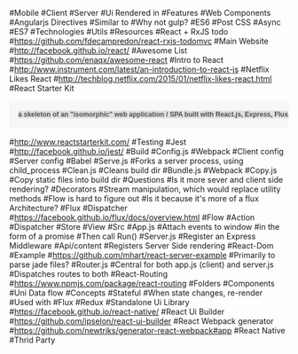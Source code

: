 #Mobile
#Client
#Server
#Ui Rendered in
#Features
#Web Components
#Angularjs Directives
#Similar to 
#Why not gulp?
#ES6
#Post CSS
#Async
#ES7
#Technologies
#Utils
#Resources
#React + RxJS todo
#https://github.com/fdecampredon/react-rxjs-todomvc
#Main Website
#http://facebook.github.io/react/
#Awesome List
#https://github.com/enaqx/awesome-react
#Intro to React
#http://www.instrument.com/latest/an-introduction-to-react-js
#Netflix Likes React
#http://techblog.netflix.com/2015/01/netflix-likes-react.html
#React Starter Kit
<pre style="box-sizing: border-box; overflow: auto; font-family: Consolas, 'Liberation Mono', Menlo, Courier, monospace; font-size: 13.6000003814697px; margin-bottom: 16px; font-stretch: normal; line-height: 1.45; padding: 16px; border-radius: 3px; word-wrap: normal; background-color: rgb(247, 247, 247);"><span style="color: rgb(79, 79, 79); font-family: Helvetica, 'Arial Unicode MS', sans-serif; font-size: 12px; font-weight: bold; line-height: 18px; text-align: center; background-color: rgb(224, 224, 224);">a skeleton of an "isomorphic" web application / SPA built with React.js, Express, Flux, ES6+, JSX, Babel, PostCSS, Webpack, BrowserSync..</pre>
#http://www.reactstarterkit.com/
#Testing
#Jest
#http://facebook.github.io/jest/
#Build
#Config.js
#Webpack
#Client config
#Server config
#Babel
#Serve.js
#Forks a server process, using child_process
#Clean.js
#Cleans build dir
#Bundle.js
#Webpack
#Copy.js
#Copy static files into build dir
#Questions
#Is it more sever and client side rendering?
#Decorators
#Stream manipulation, which would replace utility methods
#Flow is hard to figure out
#Is it because it's more of a flux Architecture?
#Flux
#Dispatcher
#https://facebook.github.io/flux/docs/overview.html
#Flow
#Action
#Dispatcher
#Store
#View
#Src
#App.js
#Attach events to window
#in the form of a promise
#Then call Run()
#Server.js
#Register an Express Middleware
#Api/content
#Registers Server Side rendering
#React-Dom
#Example
#https://github.com/mhart/react-server-example
#Primarily to parse jade files?
#Router.js
#Central for both app.js (client) and server.js
#Dispatches routes to both
#React-Routing
#https://www.npmjs.com/package/react-routing
#Folders
#Components
#Uni Data flow
#Concepts
#Stateful
#When state changes, re-render
#Used with
#Flux
#Redux
#Standalone Ui Library
#https://facebook.github.io/react-native/
#React Ui Builder
#https://github.com/ipselon/react-ui-builder
#React Webpack generator
#https://github.com/newtriks/generator-react-webpack#app
#React Native
#Thrid Party
